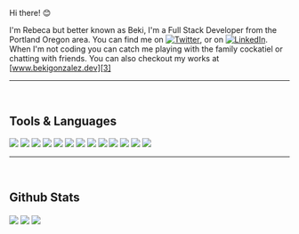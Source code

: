Hi there! :blush:

I'm Rebeca but better known as Beki, I'm a Full Stack Developer from the Portland Oregon area. You can find me on [![Twitter][1.2]][1], or on [![LinkedIn][2.2]][2]. When I'm not coding you can catch me playing with the family cockatiel or chatting with friends.  You can also checkout my works at [www.bekigonzalez.dev][3] 


---
<br/>

## Tools & Languages
![](https://img.shields.io/badge/Code-Javascript-blue) ![](https://img.shields.io/badge/Code-HTML-blue) ![](https://img.shields.io/badge/Code-CSS-blue) ![](https://img.shields.io/badge/Editor-VScode-gree) ![](https://img.shields.io/badge/Framework-Bootstrap-blueviolet) ![](https://img.shields.io/badge/Framework-Tailwind-blueviolet) ![](https://img.shields.io/badge/Framework-React-blueviolet) ![](https://img.shields.io/badge/Framework-Bulma-blueviolet) ![](https://img.shields.io/badge/DevTools-GitHub-9cf) ![](https://img.shields.io/badge/DevTools-Git-9cf) ![](https://img.shields.io/badge/DevTools-Heroku-9cf) ![](https://img.shields.io/badge/Databases-MySQL-red) ![](https://img.shields.io/badge/Databases-MongoDB-red)


---
<br/>

## Github Stats

<img align="center" src="https://github-readme-stats.vercel.app/api?username=beki-g&show_icons=true&theme=nightowl&hide=issues,contribs"/>
<img align="center" src="https://github-readme-stats.vercel.app/api/top-langs/?username=beki-g&hide=css&layout=compact&theme=nightowl" />
<img align="center" src="https://github-readme-stats.vercel.app/api/wakatime?username=BekiGonzalez&theme=nightowl">



[1.2]: http://i.imgur.com/wWzX9uB.png (twitter icon without padding)
[2.2]: https://raw.githubusercontent.com/MartinHeinz/MartinHeinz/master/linkedin-3-16.png

[1]: https://twitter.com/BekiGonzalez4
[2]: https://www.linkedin.com/in/rebeca-gonzalez/
[3]: https://www.bekigonzalez.dev

